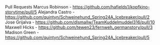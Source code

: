 Pull Requests
Marcus Robinson - https://github.com/hafields1/kopfkino-storytime/pull/5
Alejandra Castro - https://github.com/quintyn/Schweinehund_Spring24A_Icebreaker/pull/2
Jose Grijalva - https://github.com/dlsmallw/TeamKuddelmuddel316/pull/10
Maxwell Hicks - https://github.com/tewen23/fernweh_germanstory/pull/3
Madison Green - https://github.com/quintyn/Schweinehund_Spring24A_Icebreaker/pull/5
